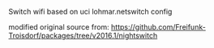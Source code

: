 Switch wifi based on uci lohmar.netswitch config

modified original source from: https://github.com/Freifunk-Troisdorf/packages/tree/v2016.1/nightswitch

